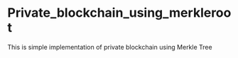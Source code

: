 # Private_blockchain_using_merkleroot
This is simple implementation of private blockchain using Merkle Tree

